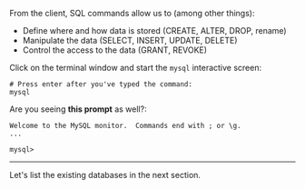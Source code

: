 From the client, SQL commands allow us to (among other things):

- Define where and how data is stored (CREATE, ALTER, DROP, rename)
- Manipulate the data (SELECT, INSERT, UPDATE, DELETE)
- Control the access to the data (GRANT, REVOKE)

Click on the terminal window and start the `mysql` interactive screen:

```
# Press enter after you've typed the command:
mysql
```

Are you seeing __this prompt__ as well?: 

```
Welcome to the MySQL monitor.  Commands end with ; or \g.
...

mysql> 
```

---

Let's list the existing databases in the next section.